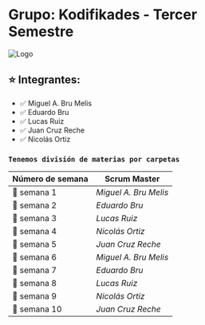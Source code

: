 # Grupo: Kodifikades - Tercer Semestre

![Logo](https://i.ibb.co/xMz2fWW/Logo-Grupo.png)

## :star: Integrantes:
- :white_check_mark: Miguel A. Bru Melis <br>
- :white_check_mark: Eduardo Bru <br>
- :white_check_mark: Lucas Ruiz <br>
- :white_check_mark: Juan Cruz Reche <br>
- :white_check_mark: Nicolás Ortiz <br>

###  `Tenemos división de materias por carpetas`

| **Número de semana** | **Scrum Master** |
| ---- | ---- |
| :pencil: semana 1 | *Miguel A. Bru Melis* |
| :pencil: semana 2 | *Eduardo Bru* |
| :pencil: semana 3 | *Lucas Ruiz* |
| :pencil: semana 4 | *Nicolás Ortiz* |
| :pencil: semana 5 | *Juan Cruz Reche* |
| :pencil: semana 6 | *Miguel A. Bru Melis* |
| :pencil: semana 7 | *Eduardo Bru* |
| :pencil: semana 8 | *Lucas Ruiz* |
| :pencil: semana 9 | *Nicolás Ortiz* |
| :pencil: semana 10 | *Juan Cruz Reche* |
